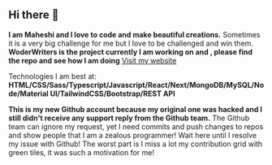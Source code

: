 ## Hi there 👋

**I am Maheshi and I love to code and make beautiful creations.** Sometimes it is a very big challenge for me but I love to be challenged and win them.
**WoderWriters is the project currently I am working on and , please find the repo and see how I am doing**
[Visit my website](https://find-maheshi.netlify.app/)

Technologies I am best at:
**HTML/CSS/Sass/Typescript/Javascript/React/Next/MongoDB/MySQL/Node/Material UI/TailwindCSS/Bootstrap/REST API**

**This is my new Github account because my original one was hacked and I still didn't receive any support reply from the Github team.**
The Github team can ignore my request, yet I need  commits and push changes to repos and show people that I am a zealous programmer!
Wait here until I resolve my issue with Github!
The worst part is I miss a lot my contribution grid with green tiles, it was such a motivation for me!
